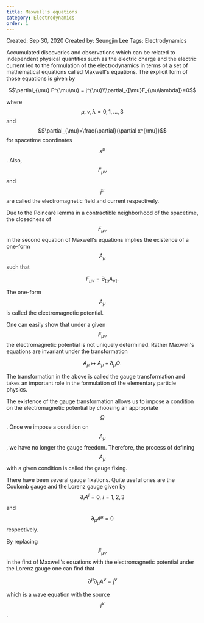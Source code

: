```yaml
---
title: Maxwell's equations 
category: Electrodynamics
order: 1
---
```



Created: Sep 30, 2020
Created by: Seungjin Lee
Tags: Electrodynamics

Accumulated discoveries and observations which can be related to independent physical quantities such as the electric charge and the electric current led to the formulation of the electrodynamics in terms of a set of mathematical equations called Maxwell's equations. The explicit form of those equations is given by

$$\partial_{\mu} F^{\mu\nu} = j^{\nu}\\\partial_{[\mu}F_{\nu\lambda]}=0$$

where $$\mu,\nu,\lambda = 0, 1, \dots, 3$$ and $$\partial_{\mu}=\frac{\partial}{\partial x^{\mu}}$$ for spacetime coordinates $$x^{\mu}$$. Also, $$F_{\mu\nu}$$ and $$j^{\mu}$$ are called the electromagnetic field and current respectively.

Due to the Poincaré lemma in a contractible neighborhood of the spacetime, the closedness of $$F_{\mu\nu}$$ in the second equation of Maxwell's equations implies the existence of a one-form $$A_{\mu}$$ such that

$$F_{\mu\nu}=\partial_{[\mu}A_{\nu]}.$$

The one-form $$A_{\mu}$$ is called the electromagnetic potential. 

One can easily show that under a given $$F_{\mu\nu}$$ the electromagnetic potential is not uniquely determined. Rather Maxwell's equations are invariant under the transformation

$$A_{\mu} \mapsto A_{\mu} + \partial_{\mu} \Omega.$$

The transformation in the above is called the gauge transformation and takes an important role in the formulation of the elementary particle physics.

The existence of the gauge transformation allows us to impose a condition on the electromagnetic potential by choosing an appropriate $$\Omega$$. Once we impose a condition on $$A_{\mu}$$, we have no longer the gauge freedom. Therefore, the process of defining $$A_{\mu}$$ with a given condition is called the gauge fixing. 

There have been several gauge fixations. Quite useful ones are the Coulomb gauge and the Lorenz gauge given by $$\partial_{i} A^{i} = 0,\ i = 1, 2, 3$$ and $$\partial_{\mu} A^{\mu}=0$$ respectively.

By replacing $$F_{\mu\nu}$$ in the first of Maxwell's equations with the electromagnetic potential under the Lorenz gauge one can find that

$$\partial^{\mu}\partial_{\mu}  A^{\nu} = j^{\nu}$$

which is a wave equation with the source $$j^{\nu}$$.